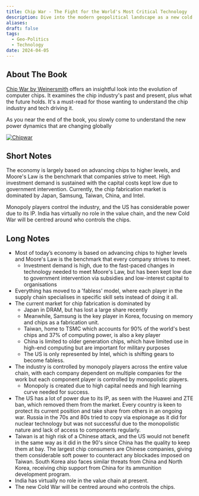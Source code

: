 ```yaml
---
title: Chip War - The Fight for the World's Most Critical Technology
description: Dive into the modern geopolitical landscape as a new cold war unfolds, driven by the pivotal role of semiconductors in global business, politics, and technology.
aliases: 
draft: false
tags:
  - Geo-Politics
  - Technology
date: 2024-04-05
---
```


## About The Book

[Chip War by Weinersmith](https://amzn.to/3TJtLY9) offers an insightful look into the evolution of computer chips. It examines the chip industry's past and present, plus what the future holds. It's a must-read for those wanting to understand the chip industry and tech driving it.

As you near the end of the book, you slowly come to understand the new power dynamics that are changing globally



[![Chipwar](https://i.imgur.com/2gbqwQh.png)](https://amzn.to/3TL8Tyu)

## Short Notes

The economy is largely based on advancing chips to higher levels, and Moore's Law is the benchmark that companies strive to meet. High investment demand is sustained with the capital costs kept low due to government intervention. Currently, the chip fabrication market is dominated by Japan, Samsung, Taiwan, China, and Intel. 

Monopoly players control the industry, and the US has considerable power due to its IP. India has virtually no role in the value chain, and the new Cold War will be centred around who controls the chips.

## Long Notes

- Most of today’s economy is based on advancing chips to higher levels and Moore's Law is the benchmark that every company strives to meet.
  - Investment demand is high, due to the fast-paced changes in technology needed to meet Moore's Law, but has been kept low due to government intervention via subsidies and low-interest capital to organisations
- Everything has moved to a 'fabless' model, where each player in the supply chain specialises in specific skill sets instead of doing it all.
- The current market for chip fabrication is dominated by
  - Japan in DRAM, but has lost a large share recently
  - Meanwhile, Samsung is the key player in Korea, focusing on memory and chips as a fabrication unit.
  - Taiwan, home to TSMC which accounts for 90% of the world's best chips and 37% of computing power, is also a key player
  - China is limited to older generation chips, which have limited use in high-end computing but are important for military purposes
  - The US is only represented by Intel, which is shifting gears to become fabless.
- The industry is controlled by monopoly players across the entire value chain, with each company dependent on multiple companies for the work but each component player is controlled by monopolistic players.
  - Monopoly is created due to high capital needs and high learning curve needed for success.
- The US has a lot of power due to its IP, as seen with the Huawei and ZTE ban, which removed them from the market. Every country is keen to protect its current position and take share from others in an ongoing war. Russia in the 70s and 80s tried to copy via espionage as it did for nuclear technology but was not successful due to the monopolistic nature and lack of access to components regularly.
- Taiwan is at high risk of a Chinese attack, and the US would not benefit in the same way as it did in the 90's since China has the quality to keep them at bay. The largest chip consumers are Chinese companies, giving them considerable soft power to counteract any blockades imposed on Taiwan. South Korea also faces similar threats from China and North Korea, receiving chip support from China for its ammunition development program.
- India has virtually no role in the value chain at present.
- The new Cold War will be centred around who controls the chips.
